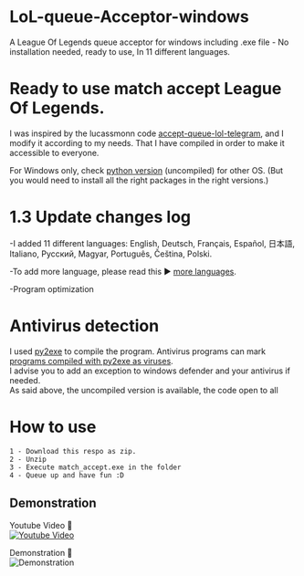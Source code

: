 # LoL-queue-Acceptor-windows
A League Of Legends queue acceptor for windows including .exe file - No installation needed, ready to use, In 11 different languages.

# Ready to use match accept League Of Legends.
I was inspired by the lucassmonn code
[accept-queue-lol-telegram](https://github.com/lucassmonn/accept-queue-lol-telegram), and I modify it according to my needs. That I have compiled in order to make it accessible to everyone.

For Windows only, check [python version](https://github.com/reusteur73/LoL_auto_queue_acceptor) (uncompiled) for other OS. (But you would need to install all the right packages in the right versions.)

# 1.3 Update changes log

-I added 11 different languages:
English, Deutsch, Français, Español, 日本語, Italiano, Русский, Magyar, Português, Čeština, Polski.

-To add more language, please read this ► [more languages](https://github.com/reusteur73/LoL-queue-Acceptor-windows/tree/master/lib).

-Program optimization


# Antivirus detection

I used [py2exe](http://www.py2exe.org/) to compile the program.
Antivirus programs can mark [programs compiled with py2exe as viruses](https://security.stackexchange.com/questions/139190/py2exe-creates-a-virus).  
I advise you to add an exception to windows defender and your antivirus if needed.  
As said above, the uncompiled version is available, the code open to all

# How to use

    1 - Download this respo as zip.  
    2 - Unzip  
    3 - Execute match_accept.exe in the folder  
    4 - Queue up and have fun :D

## Demonstration

Youtube Video 🔻  
[![Youtube Video](https://i.imgur.com/IIypOoA.png)](https://www.youtube.com/watch?v=PhC0DqfPZyw)


Demonstration 🔻  
![Demonstration](2.gif)

